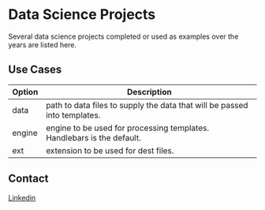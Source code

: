 # Data Science Projects
Several data science projects completed or used as examples over the years are listed here. 

## Use Cases

| Option | Description |
| ------ | ----------- |
| data   | path to data files to supply the data that will be passed into templates. |
| engine | engine to be used for processing templates. Handlebars is the default. |
| ext    | extension to be used for dest files. |


## Contact

[Linkedin](https://www.linkedin.com/in/cherietopham/)